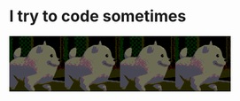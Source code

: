 # I try to code sometimes

![Imga](./aBoyDance.gif)![Imga](./aBoyDance.gif)![Imga](./aBoyDance.gif)![Imga](./aBoyDance.gif)

